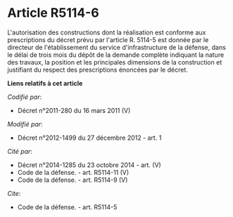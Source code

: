 # Article R5114-6

L'autorisation des constructions dont la réalisation est conforme aux prescriptions du décret prévu par l'article R. 5114-5
est donnée par le         directeur de l'établissement du service d'infrastructure de la défense, dans le délai de trois mois
du dépôt de la demande complète indiquant la nature des travaux, la position et les principales dimensions de la construction
et justifiant du respect des prescriptions énoncées par le décret.

**Liens relatifs à cet article**

_Codifié par_:

  - Décret n°2011-280 du 16 mars 2011 (V)

_Modifié par_:

  - Décret n°2012-1499 du 27 décembre 2012 - art. 1

_Cité par_:

  - Décret n°2014-1285 du 23 octobre 2014 - art. (V)
  - Code de la défense. - art. R5114-11 (V)
  - Code de la défense. - art. R5114-9 (V)

_Cite_:

  - Code de la défense. - art. R5114-5
